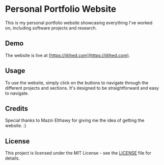 # Personal Portfolio Website

This is my personal portfolio website showcasing everything I've worked on, including software projects and research.

## Demo

The website is live at [https://ijtihed.com](https://ijtihed.com).

## Usage

To use the website, simply click on the buttons to navigate through the different projects and sections. It's designed to be straightforward and easy to navigate.

## Credits

Special thanks to Mazin Elthawy for giving me the idea of getting the website. :)

## License

This project is licensed under the MIT License - see the [LICENSE](LICENSE) file for details.
